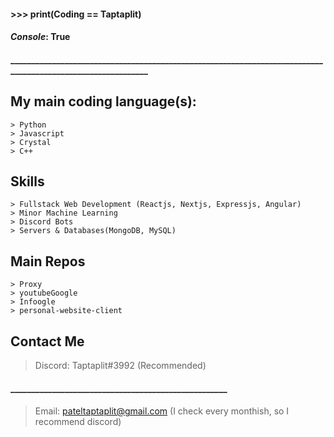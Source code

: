 
#### >>> print(Coding == Taptaplit)
#### *Console*: True

#### ____________________________________________________________________________________________________________

## My main coding language(s):
```
> Python
> Javascript
> Crystal
> C++
```

## Skills
```
> Fullstack Web Development (Reactjs, Nextjs, Expressjs, Angular)
> Minor Machine Learning
> Discord Bots
> Servers & Databases(MongoDB, MySQL)
```

## Main Repos
```
> Proxy
> youtubeGoogle
> Infoogle
> personal-website-client
```
## Contact Me

> Discord: Taptaplit#3992 (Recommended) 
#### ____________________________________________________
####
> Email: pateltaptaplit@gmail.com (I check every monthish, so I recommend discord)

